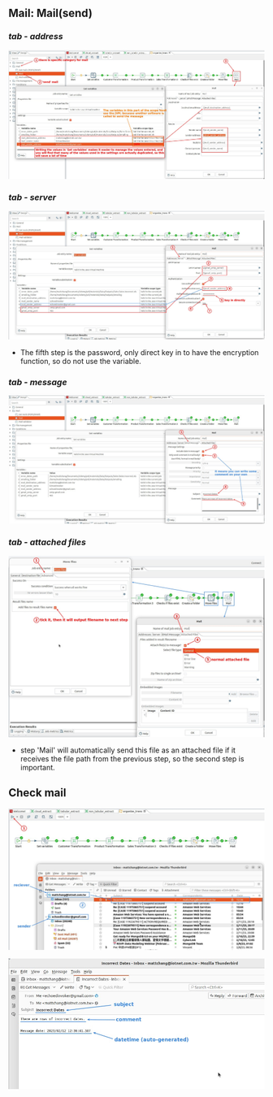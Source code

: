 ## **Mail: Mail(send)**

### _tab - address_

![Alt Mail: Mail](pic/01.jpg)

### _tab - server_

![Alt tab - server](pic/02.jpg)

- The fifth step is the password, only direct key in to have the encryption function, so do not use the variable.

### _tab - message_

![Alt tab - message](pic/03.jpg)

### _tab - attached files_

![Alt tab - attached files](pic/04.jpg)

- step 'Mail' will automatically send this file as an attached file if it receives the file path from the previous step, so the second step is important.

## **Check mail**

![Alt check mail 1](pic/05.jpg)

![Alt check mail 2](pic/06.jpg)
